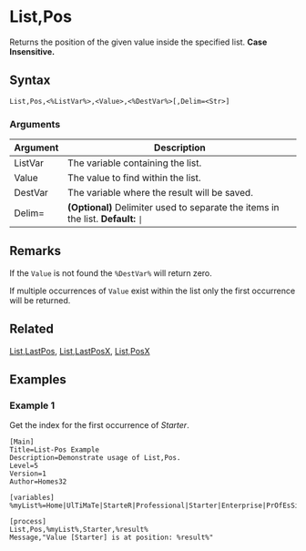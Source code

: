 # List,Pos

Returns the position of the given value inside the specified list. **Case Insensitive.**

## Syntax

```pebakery
List,Pos,<%ListVar%>,<Value>,<%DestVar%>[,Delim=<Str>]
```

### Arguments

| Argument | Description |
| --- | --- |
| ListVar | The variable containing the list. |
| Value | The value to find within the list. |
| DestVar | The variable where the result will be saved. |
| Delim= | **(Optional)** Delimiter used to separate the items in the list. **Default:** `\|` |

## Remarks

If the `Value` is not found the `%DestVar%` will return zero.

If multiple occurrences of `Value` exist within the list only the first occurrence will be returned.

## Related

[List,LastPos](./LastPos.md), [List,LastPosX](./LastPosX.md), [List,PosX](./PosX.md)

## Examples

### Example 1

Get the index for the first occurrence of _Starter_.

```pebakery
[Main]
Title=List-Pos Example
Description=Demonstrate usage of List,Pos.
Level=5
Version=1
Author=Homes32

[variables]
%myList%=Home|UlTiMaTe|StarteR|Professional|Starter|Enterprise|PrOfEsSiOnAl|Starter|Ultimate

[process]
List,Pos,%myList%,Starter,%result%
Message,"Value [Starter] is at position: %result%"
```